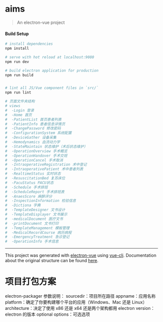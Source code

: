 # aims

> An electron-vue project

#### Build Setup

``` bash
# install dependencies
npm install

# serve with hot reload at localhost:9080
npm run dev

# build electron application for production
npm run build


# lint all JS/Vue component files in `src/`
npm run lint

# 页面文件夹结构
# views
#  -Login 登录
#  -Home 首页
#  -PatientList 首页患者列表
#  -PatientInfo 患者信息详情页
#  -ChangePassword 修改密码
#  -ConfigurationSystem 系统配置
#  -DeviceGather 设备采集
#  -Hemodynamics 血流动力学
#  -StateMaintain 状态维护（术后状态维护）
#  -OperationOverview 手术概览
#  -OperationHandover 手术交班
#  -OperationCancel 手术取消
#  -IntraoperativeRegistration 术中登记
#  -IntraoperativePatient 术中患者列表
#  -RealtimeStatus 实时状态
#  -ResuscitationBed 复苏床位
#  -PacuStatus PACU状态
#  -Schedule 手术排班
#  -ScheduleReport 手术排班表
#  -AnaesScore 麻醉评分
#  -InspectionInformation 检验信息
#  -Dictiona 字典
#  -TemplateDesigner 文书设计
#  -TemplateDisplayer 文书展示
#  -medicalDocument 医疗文书
#  -printDocument 文书打印
#  -TemplateManagement 模板管理
#  -MedicalRecordCourse 病历病程 
#  -EmergencyTreatment 急诊登记 
#  -OperationInfo 手术信息 
```

---
This project was generated with [electron-vue](https://github.com/SimulatedGREG/electron-vue) using [vue-cli](https://github.com/vuejs/vue-cli). Documentation about the original structure can be found [here](https://simulatedgreg.gitbooks.io/electron-vue/content/index.html).


# 项目打包方案
electron-packager <sourcedir> <appname> <platform> <architecture> <electron version> <optional options>
参数说明：
sourcedir：项目所在路径
appname：应用名称
platform：确定了你要构建哪个平台的应用（Windows、Mac 还是 Linux）
architecture：决定了使用 x86 还是 x64 还是两个架构都用
electron version：electron 的版本
optional options：可选选项